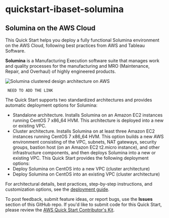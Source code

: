 # quickstart-ibaset-solumina
## Solumina on the AWS Cloud

This Quick Start helps you deploy a fully functional Solumina environment on the AWS Cloud, following best practices from AWS and Tableau Software. 

**Solumina** is a Manufacturing Execution software suite that manages work and quality processes for the manufacturing and MRO 
(Maintenance, Repair, and Overhaul) of highly engineered products.

![Solumina clustered design architecture on AWS](https://xxx.yyy) 

``` NEED TO ADD THE LINK```

The Quick Start supports two standardized architectures and provides automatic deployment options for Solumina:
- Standalone architecture. Installs Solumina on an Amazon EC2 instances running CentOS 7 x86_64 HVM. 
This architecture is deployed into a new or existing VPC.
- Cluster architecture. Installs Solumina on at least three Amazon EC2  instances running CentOS 7 x86_64 HVM.
 This option builds a new AWS environment consisting of the VPC, subnets, NAT gateways, 
 security groups, bastion host (on an Amazon EC2 t2.micro instance), and other infrastructure components, 
 and then deploys Solumina into a new or existing VPC. 
This Quick Start provides the following deployment options: 
- Deploy Solumina on CentOS into a new VPC (cluster architecture) 
- Deploy Solumina on CentOS into an existing VPC (cluster architecture)

For architectural details, best practices, step-by-step instructions, and customization options, see the 
[deployment guide](https://fxxx.yyy).

To post feedback, submit feature ideas, or report bugs, use the **Issues** section of this GitHub repo.
If you'd like to submit code for this Quick Start, please review the [AWS Quick Start Contributor's Kit](https://aws-quickstart.github.io/).
